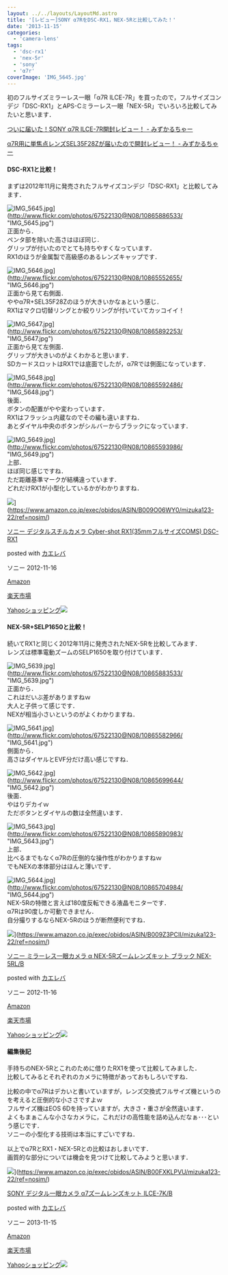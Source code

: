 ```yaml
---
layout: ../../layouts/LayoutMd.astro
title: '[レビュー]SONY α7RをDSC-RX1，NEX-5Rと比較してみた！'
date: '2013-11-15'
categories:
  - 'camera-lens'
tags:
  - 'dsc-rx1'
  - 'nex-5r'
  - 'sony'
  - 'α7r'
coverImage: 'IMG_5645.jpg'
---
```


初のフルサイズミラーレス一眼「α7R ILCE-7R」を買ったので，フルサイズコンデジ「DSC-RX1」とAPS-Cミラーレス一眼「NEX-5R」でいろいろ比較してみたいと思います．

[ついに届いた！SONY α7R ILCE\-7R開封レビュー！ \- みずかるちゃー](https://mizuka123.net/archive/4643/)

[α7R用に単焦点レンズSEL35F28Zが届いたので開封レビュー！ \- みずかるちゃー](https://mizuka123.net/archive/4665/)

#### DSC-RX1と比較！

まずは2012年11月に発売されたフルサイズコンデジ「DSC-RX1」と比較してみます．

![IMG_5645.jpg](/archive/images/10865886533_10182eae4b_b.jpg)](http://www.flickr.com/photos/67522130@N08/10865886533/ "IMG_5645.jpg")  
正面から．  
ペンタ部を除いた高さはほぼ同じ．  
グリップが付いたのでとても持ちやすくなっています．  
RX1のほうが金属製で高級感のあるレンズキャップです．

![IMG_5646.jpg](/archive/images/10865552655_2cb3d809ab_b.jpg)](http://www.flickr.com/photos/67522130@N08/10865552655/ "IMG_5646.jpg")  
正面から見て右側面．  
ややα7R+SEL35F28Zのほうが大きいかなぁという感じ．  
RX1はマクロ切替リングとか絞りリングが付いていてカッコイイ！

![IMG_5647.jpg](/archive/images/10865892253_eab7617eb8_b.jpg)](http://www.flickr.com/photos/67522130@N08/10865892253/ "IMG_5647.jpg")  
正面から見て左側面．  
グリップが大きいのがよくわかると思います．  
SDカードスロットはRX1では底面でしたが，α7Rでは側面になっています．

![IMG_5648.jpg](/archive/images/10865592486_cb4df2fce9_b.jpg)](http://www.flickr.com/photos/67522130@N08/10865592486/ "IMG_5648.jpg")  
後面．  
ボタンの配置がやや変わっています．  
RX1はフラッシュ内蔵なのでその編も違いますね．  
あとダイヤル中央のボタンがシルバーからブラックになっています．

![IMG_5649.jpg](/archive/images/10865593986_0c874d91a5_b.jpg)](http://www.flickr.com/photos/67522130@N08/10865593986/ "IMG_5649.jpg")  
上部．  
ほぼ同じ感じですね．  
ただ距離基準マークが結構違っています．  
どれだけRX1が小型化しているかがわかりますね．

![](/archive/images/41uL0ZN%2B0NL._SL160_.jpg)](https://www.amazon.co.jp/exec/obidos/ASIN/B009O06WY0/mizuka123-22/ref=nosim/)

[ソニー デジタルスチルカメラ Cyber-shot RX1(35mmフルサイズCOMS) DSC-RX1](https://www.amazon.co.jp/exec/obidos/ASIN/B009O06WY0/mizuka123-22/ref=nosim/)

posted with [カエレバ](http://kaereba.com)

ソニー 2012-11-16

[Amazon](http://www.amazon.co.jp/gp/search?keywords=Cyber-shot%20RX1&__mk_ja_JP=%83J%83%5E%83J%83i&tag=mizuka123-22 'アマゾン')

[楽天市場](http://hb.afl.rakuten.co.jp/hgc/032b53ee.4b34c5ee.0f4a541e.f440145e/?pc=http%3A%2F%2Fsearch.rakuten.co.jp%2Fsearch%2Fmall%2FCyber-shot%2520RX1%2F-%2Ff.1-p.1-s.1-sf.0-st.A-v.2%3Fx%3D0%26scid%3Daf_ich_link_urltxt%26m%3Dhttp%3A%2F%2Fm.rakuten.co.jp%2F '楽天市場')

[Yahooショッピング![](//ad.jp.ap.valuecommerce.com/servlet/gifbanner?sid=3066752&pid=881990642)](//ck.jp.ap.valuecommerce.com/servlet/referral?sid=3066752&pid=881990642&vc_url=http%3A%2F%2Fshopping.search.yahoo.co.jp%2Fsearch%3FuIv%3Don%26ei%3DUTF-8%26tab_ex%3Dcommerce%26slider%3D0%26va%3DCyber-shot%2520RX1 'Yahooショッピング')

#### NEX-5R+SELP1650と比較！

続いてRX1と同じく2012年11月に発売されたNEX-5Rを比較してみます．  
レンズは標準電動ズームのSELP1650を取り付けています．

![IMG_5639.jpg](/archive/images/10865883533_f17ec896d5_b.jpg)](http://www.flickr.com/photos/67522130@N08/10865883533/ "IMG_5639.jpg")  
正面から．  
これはだいぶ差がありますねｗ  
大人と子供って感じです．  
NEXが相当小さいというのがよくわかりますね．

![IMG_5641.jpg](/archive/images/10865582966_63112390cf_b.jpg)](http://www.flickr.com/photos/67522130@N08/10865582966/ "IMG_5641.jpg")  
側面から．  
高さはダイヤルとEVF分だけ高い感じですね．

![IMG_5642.jpg](/archive/images/10865699644_91c9f27afd_b.jpg)](http://www.flickr.com/photos/67522130@N08/10865699644/ "IMG_5642.jpg")  
後面．  
やはりデカイｗ  
ただボタンとダイヤルの数は全然違います．

![IMG_5643.jpg](/archive/images/10865890983_b32bbf4155_b.jpg)](http://www.flickr.com/photos/67522130@N08/10865890983/ "IMG_5643.jpg")  
上部．  
比べるまでもなくα7Rの圧倒的な操作性がわかりますねｗ  
でもNEXの本体部分はほんと薄いです．

![IMG_5644.jpg](/archive/images/10865704984_8591eb8d14_b.jpg)](http://www.flickr.com/photos/67522130@N08/10865704984/ "IMG_5644.jpg")  
NEX-5Rの特徴と言えば180度反転できる液晶モニターです．  
α7Rは90度しか可動できません．  
自分撮りするならNEX-5Rのほうが断然便利ですね．

![](/archive/images/41jOJimvYCL._SL160_.jpg)](https://www.amazon.co.jp/exec/obidos/ASIN/B009Z3PCII/mizuka123-22/ref=nosim/)

[ソニー ミラーレス一眼カメラ α NEX-5Rズームレンズキット ブラック NEX-5RL/B](https://www.amazon.co.jp/exec/obidos/ASIN/B009Z3PCII/mizuka123-22/ref=nosim/)

posted with [カエレバ](http://kaereba.com)

ソニー 2012-11-16

[Amazon](http://www.amazon.co.jp/gp/search?keywords=NEX-5R%20NEX-5RL%2FB&__mk_ja_JP=%83J%83%5E%83J%83i&tag=mizuka123-22 'アマゾン')

[楽天市場](http://hb.afl.rakuten.co.jp/hgc/032b53ee.4b34c5ee.0f4a541e.f440145e/?pc=http%3A%2F%2Fsearch.rakuten.co.jp%2Fsearch%2Fmall%2FNEX-5R%2520NEX-5RL%252FB%2F-%2Ff.1-p.1-s.1-sf.0-st.A-v.2%3Fx%3D0%26scid%3Daf_ich_link_urltxt%26m%3Dhttp%3A%2F%2Fm.rakuten.co.jp%2F '楽天市場')

[Yahooショッピング![](//ad.jp.ap.valuecommerce.com/servlet/gifbanner?sid=3066752&pid=881990642)](//ck.jp.ap.valuecommerce.com/servlet/referral?sid=3066752&pid=881990642&vc_url=http%3A%2F%2Fshopping.search.yahoo.co.jp%2Fsearch%3FuIv%3Don%26ei%3DUTF-8%26tab_ex%3Dcommerce%26slider%3D0%26va%3DNEX-5R%2520NEX-5RL%252FB 'Yahooショッピング')

#### 編集後記

手持ちのNEX-5Rとこれのために借りたRX1を使って比較してみました．  
比較してみるとそれぞれのカメラに特徴があっておもしろいですね．

比較の中でα7Rはデカいと書いていますが，レンズ交換式フルサイズ機というのを考えると圧倒的な小ささですよｗ  
フルサイズ機はEOS 6Dを持っていますが，大きさ・重さが全然違います．  
よくもまぁこんな小さなカメラに，これだけの高性能を詰め込んだなぁ･･･という感じです．  
ソニーの小型化する技術は本当にすごいですね．

以上でα7RとRX1・NEX-5Rとの比較はおしまいです．  
画質的な部分については機会を見つけて比較してみようと思います．

![](/archive/images/41oPuHlrymL._SL160_.jpg)](https://www.amazon.co.jp/exec/obidos/ASIN/B00FXKLPVU/mizuka123-22/ref=nosim/)

[SONY デジタル一眼カメラ α7ズームレンズキット ILCE-7K/B](https://www.amazon.co.jp/exec/obidos/ASIN/B00FXKLPVU/mizuka123-22/ref=nosim/)

posted with [カエレバ](http://kaereba.com)

ソニー 2013-11-15

[Amazon](http://www.amazon.co.jp/gp/search?keywords=ILCE-7K%2FB&__mk_ja_JP=%83J%83%5E%83J%83i&tag=mizuka123-22 'アマゾン')

[楽天市場](http://hb.afl.rakuten.co.jp/hgc/032b53ee.4b34c5ee.0f4a541e.f440145e/?pc=http%3A%2F%2Fsearch.rakuten.co.jp%2Fsearch%2Fmall%2FILCE-7K%252FB%2F-%2Ff.1-p.1-s.1-sf.0-st.A-v.2%3Fx%3D0%26scid%3Daf_ich_link_urltxt%26m%3Dhttp%3A%2F%2Fm.rakuten.co.jp%2F '楽天市場')

[Yahooショッピング![](//ad.jp.ap.valuecommerce.com/servlet/gifbanner?sid=3066752&pid=881990642)](//ck.jp.ap.valuecommerce.com/servlet/referral?sid=3066752&pid=881990642&vc_url=http%3A%2F%2Fshopping.search.yahoo.co.jp%2Fsearch%3FuIv%3Don%26ei%3DUTF-8%26tab_ex%3Dcommerce%26slider%3D0%26va%3DILCE-7K%252FB 'Yahooショッピング')
